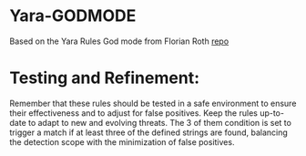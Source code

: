 # Yara-GODMODE
Based on the Yara Rules God mode from Florian Roth [repo](https://github.com/Neo23x0/god-mode-rules)

# Testing and Refinement:

Remember that these rules should be tested in a safe environment to ensure their effectiveness and to adjust for false positives.
Keep the rules up-to-date to adapt to new and evolving threats.
The 3 of them condition is set to trigger a match if at least three of the defined strings are found, balancing the detection scope with the minimization of false positives.
